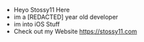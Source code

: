 - Heyo Stossy11 Here
- im a [REDACTED] year old developer
- im into iOS Stuff
- Check out my Website https://stossy11.com

<!---
stossy11/stossy11 is a ✨ special ✨ repository because its `README.md` (this file) appears on your GitHub profile.
You can click the Preview link to take a look at your changes amogus.
--->
